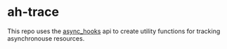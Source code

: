 # ah-trace

This repo uses the [async_hooks](https://www.apiref.com/nodejs/async_hooks.html) api to create utility functions for tracking asynchronouse resources.

